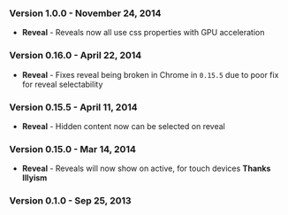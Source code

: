 ### Version 1.0.0 - November 24, 2014

- **Reveal** - Reveals now all use css properties with GPU acceleration

### Version 0.16.0 - April 22, 2014

- **Reveal** - Fixes reveal being broken in Chrome in ``0.15.5`` due to poor fix for reveal selectability

### Version 0.15.5 - April 11, 2014

- **Reveal** - Hidden content now can be selected on reveal

### Version 0.15.0 - Mar 14, 2014

- **Reveal** - Reveals will now show on active, for touch devices **Thanks Illyism**

### Version 0.1.0 - Sep 25, 2013